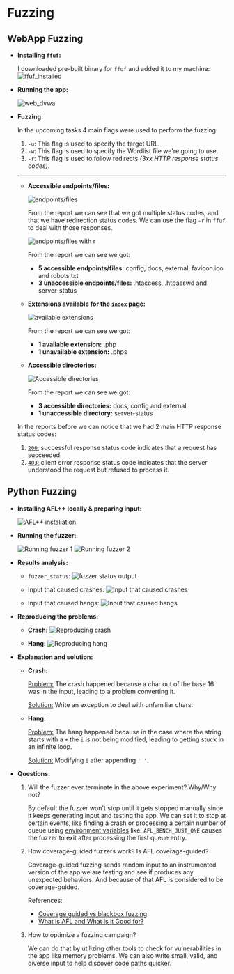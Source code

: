 # Fuzzing

## WebApp Fuzzing

- **Installing `ffuf`:**

  I downloaded pre-built binary for `ffuf` and added it to my machine:
  ![ffuf_installed](src/ffuf.png)

- **Running the app:**

  ![web_dvwa](src/web_dvwa.png)

- **Fuzzing:**

  In the upcoming tasks 4 main flags were used to perform the fuzzing:

  1. `-u`: This flag is used to specify the target URL.
  2. `-w`: This flag is used to specify the Wordlist file we're going to use.
  3. `-r`: This flag is used to follow redirects _(3xx HTTP response status codes)_.

  ***

  - **Accessible endpoints/files:**

    ![endpoints/files](src/endpoint_files.png)

    From the report we can see that we got multiple status codes, and that we have redirection status codes.
    We can use the flag `-r` in `ffuf` to deal with those responses.

    ![endpoints/files with r](src/endpoints_files_with_r.png)

    From the report we can see we got:

    - **5 accessible endpoints/files:** config, docs, external, favicon.ico and robots.txt
    - **3 unaccessible endpoints/files:** .htaccess, .htpasswd and server-status

  - **Extensions available for the `index` page:**

    ![available extensions](src/extensions.png)

    From the report we can see we got:

    - **1 available extension:** .php
    - **1 unavailable extension:** .phps

  - **Accessible directories:**

    ![Accessible directories](src/directories.png)

    From the report we can see we got:

    - **3 accessible directories:** docs, config and external
    - **1 unaccessible directory:** server-status

  In the reports before we can notice that we had 2 main HTTP response status codes:

  1. [`200`:](https://developer.mozilla.org/en-US/docs/Web/HTTP/Reference/Status/200) successful response status code indicates that a request has succeeded.
  2. [`403`:](https://developer.mozilla.org/en-US/docs/Web/HTTP/Reference/Status/403) client error response status code indicates that the server understood the request but refused to process it.

## Python Fuzzing

- **Installing AFL++ locally & preparing input:**

  ![AFL++ installation](src/AFL_installation.png)

- **Running the fuzzer:**

  ![Running fuzzer 1](src/running_fuzzer1.png)
  ![Running fuzzer 2](src/running_fuzzer2.png)

- **Results analysis:**

  - `fuzzer_status`:
    ![fuzzer status output](src/fuzzer_status.png)

  - Input that caused crashes:
    ![Input that caused crashes](src/crashes_input.png)

  - Input that caused hangs:
    ![Input that caused hangs](src/hangs_input.png)

- **Reproducing the problems:**

  - **Crash:**
    ![Reproducing crash](src/reproducing_crash.png)

  - **Hang:**
    ![Reproducing hang](src/reproduing_hang.png)

- **Explanation and solution:**

  - **Crash:**

    <ins>Problem:</ins> The crash happened because a char out of the base 16 was in the input, leading to a problem converting it.

    <ins>Solution:</ins> Write an exception to deal with unfamiliar chars.

  - **Hang:**

    <ins>Problem:</ins> The hang happened because in the case where the string starts with a `+` the `i` is not being modified, leading to getting stuck in an infinite loop.

    <ins>Solution:</ins> Modifying `i` after appending `' '`.

- **Questions:**

  1. Will the fuzzer ever terminate in the above experiment? Why/Why not?

     By default the fuzzer won't stop until it gets stopped manually since it keeps generating input and testing the app.
     We can set it to stop at certain events, like finding a crash or processing a certain number of queue using [environment variables](https://aflplus.plus/docs/env_variables/) like: `AFL_BENCH_JUST_ONE` causes the fuzzer to exit after processing the first queue entry.

  2. How coverage-guided fuzzers work? Is AFL coverage-guided?

     Coverage-guided fuzzing sends random input to an instrumented version of the app we are testing and see if produces any unexpected behaviors. And because of that AFL is considered to be coverage-guided.

     References:

     - [Coverage guided vs blackbox fuzzing](https://google.github.io/clusterfuzz/reference/coverage-guided-vs-blackbox/)
     - [What is AFL and What is it Good for?](https://github.com/google/fuzzing/blob/master/docs/afl-based-fuzzers-overview.md)

  3. How to optimize a fuzzing campaign?

     We can do that by utilizing other tools to check for vulnerabilities in the app like memory problems. We can also write small, valid, and diverse input to help discover code paths quicker.
